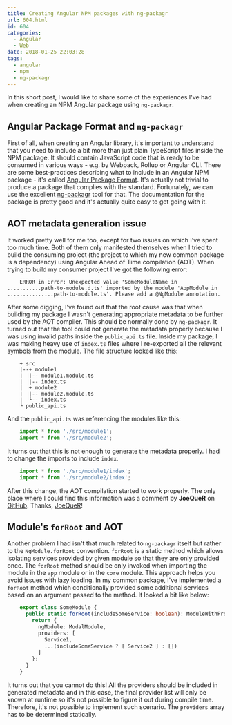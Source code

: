 ```yaml
---
title: Creating Angular NPM packages with ng-packagr
url: 604.html
id: 604
categories:
  - Angular
  - Web
date: 2018-01-25 22:03:28
tags:
  - angular
  - npm
  - ng-packagr
---
```


In this short post, I would like to share some of the experiences I've had when creating an NPM Angular package using `ng-packagr`.

Angular Package Format and `ng-packagr`
---------------------------------------

First of all, when creating an Angular library, it's important to understand that you need to include a bit more than just plain TypeScript files inside the NPM package. It should contain JavaScript code that is ready to be consumed in various ways - e.g. by Webpack, Rollup or Angular CLI. There are some best-practices describing what to include in an Angular NPM package - it's called [Angular Package Format](https://docs.google.com/document/d/1CZC2rcpxffTDfRDs6p1cfbmKNLA6x5O-NtkJglDaBVs/preview). It's actually not trivial to produce a package that complies with the standard. Fortunately, we can use the excellent [ng-packagr](https://www.npmjs.com/package/ng-packagr) tool for that. The documentation for the package is pretty good and it's actually quite easy to get going with it.

AOT metadata generation issue
-----------------------------

It worked pretty well for me too, except for two issues on which I've spent too much time. Both of them only manifested themselves when I tried to build the consuming project (the project to which my new common package is a dependency) using Angular Ahead of Time compilation (AOT). When trying to build my consumer project I've got the following error:

```
    ERROR in Error: Unexpected value 'SomeModuleName in ...........path-to-module.d.ts' imported by the module 'AppModule in ...............path-to-module.ts'. Please add a @NgModule annotation.
```

After some digging, I've found out that the root cause was that when building my package I wasn't generating appropriate metadata to be further used by the AOT compiler. This should be normally done by `ng-packagr`. It turned out that the tool could not generate the metadata properly because I was using invalid paths inside the `public_api.ts` file. Inside my package, I was making heavy use of `index.ts` files where I re-exported all the relevant symbols from the module. The file structure looked like this:

```
    + src
    |--+ module1
    |  |-- module1.module.ts
    |  |-- index.ts
    |  + module2
    |  |-- module2.module.ts
    |  └-- index.ts
    └ public_api.ts
```

And the `public_api.ts` was referencing the modules like this:

```typescript
    import * from './src/module1';
    import * from './src/module2';
```

It turns out that this is not enough to generate the metadata properly. I had to change the imports to include `index`.

```typescript
    import * from './src/module1/index';
    import * from './src/module2/index';
```

After this change, the AOT compilation started to work properly. The only place where I could find this information was a comment by **JoeQueR** on [GitHub](https://github.com/dherges/ng-packagr/issues/355). Thanks, [JoeQueR](https://github.com/JoeQueR)!

Module's `forRoot` and AOT
--------------------------

Another problem I had isn't that much related to `ng-packagr` itself but rather to the `NgModule.forRoot` convention. `forRoot` is a static method which allows isolating services provided by given module so that they are only provided once. The `forRoot` method should be only invoked when importing the module in the `app` module or in the `core` module. This approach helps you avoid issues with lazy loading. In my common package, I've implemented a `forRoot` method which conditionally provided some additional services based on an argument passed to the method. It looked a bit like below:

```typescript
    export class SomeModule {
      public static forRoot(includeSomeService: boolean): ModuleWithProviders {
        return {
          ngModule: ModalModule, 
          providers: [
            Service1, 
            ...(includeSomeService ? [ Service2 ] : [])
          ]
        };
      }
    }
```

It turns out that you cannot do this! All the providers should be included in generated metadata and in this case, the final provider list will only be known at runtime so it's not possible to figure it out during compile time. Therefore, it's not possible to implement such scenario. The `providers` array has to be determined statically.